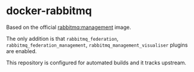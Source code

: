 # docker-rabbitmq

Based on the official [rabbitmq:management](https://hub.docker.com/_/rabbitmq/) image.

The only addition is that `rabbitmq_federation`, `rabbitmq_federation_management`, `rabbitmq_management_visualiser` plugins are enabled.

This repository is configured for automated builds and it tracks upstream.
